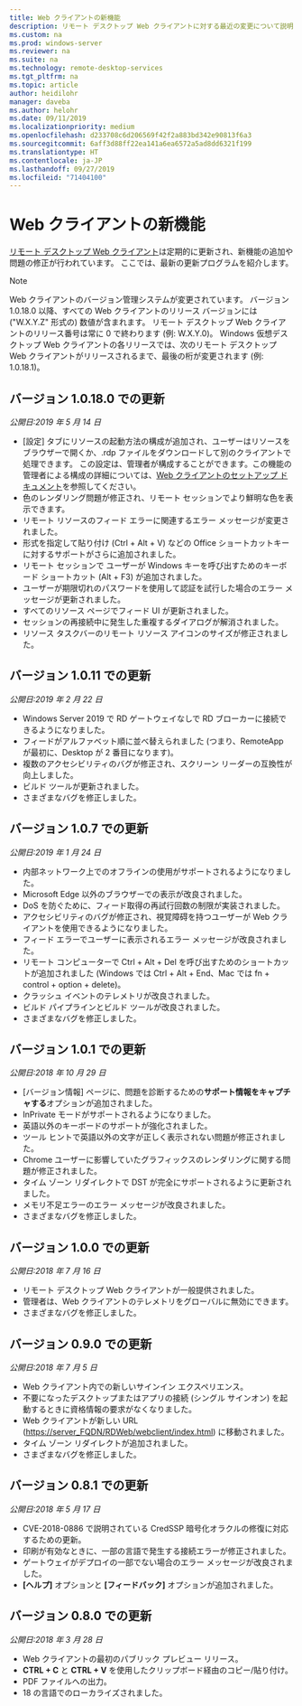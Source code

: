 ```yaml
---
title: Web クライアントの新機能
description: リモート デスクトップ Web クライアントに対する最近の変更について説明します
ms.custom: na
ms.prod: windows-server
ms.reviewer: na
ms.suite: na
ms.technology: remote-desktop-services
ms.tgt_pltfrm: na
ms.topic: article
author: heidilohr
manager: daveba
ms.author: helohr
ms.date: 09/11/2019
ms.localizationpriority: medium
ms.openlocfilehash: d233708c6d206569f42f2a883bd342e90813f6a3
ms.sourcegitcommit: 6aff3d88ff22ea141a6ea6572a5ad8dd6321f199
ms.translationtype: HT
ms.contentlocale: ja-JP
ms.lasthandoff: 09/27/2019
ms.locfileid: "71404100"
---
```

# <a name="whats-new-in-the-web-client"></a>Web クライアントの新機能

[リモート デスクトップ Web クライアント](remote-desktop-web-client.md)は定期的に更新され、新機能の追加や問題の修正が行われています。 ここでは、最新の更新プログラムを紹介します。

> [!NOTE]
> Web クライアントのバージョン管理システムが変更されています。 バージョン 1.0.18.0 以降、すべての Web クライアントのリリース バージョンには ("W.X.Y.Z" 形式の) 数値が含まれます。 リモート デスクトップ Web クライアントのリリース番号は常に 0 で終わります (例: W.X.Y.0)。 Windows 仮想デスクトップ Web クライアントの各リリースでは、次のリモート デスクトップ Web クライアントがリリースされるまで、最後の桁が変更されます (例: 1.0.18.1)。

## <a name="updates-for-version-10180"></a>バージョン 1.0.18.0 での更新
*公開日:2019 年 5 月 14 日*

- [設定] タブにリソースの起動方法の構成が追加され、ユーザーはリソースをブラウザーで開くか、.rdp ファイルをダウンロードして別のクライアントで処理できます。 この設定は、管理者が構成することができます。この機能の管理者による構成の詳細については、[Web クライアントのセットアップ ドキュメント](remote-desktop-web-client-admin.md)を参照してください。
- 色のレンダリング問題が修正され、リモート セッションでより鮮明な色を表示できます。
- リモート リソースのフィード エラーに関連するエラー メッセージが変更されました。 
- 形式を指定して貼り付け (Ctrl + Alt + V) などの Office ショートカットキーに対するサポートがさらに追加されました。
- リモート セッションで ユーザーが Windows キーを呼び出すためのキーボード ショートカット (Alt + F3) が追加されました。
- ユーザーが期限切れのパスワードを使用して認証を試行した場合のエラー メッセージが更新されました。
- すべてのリソース ページでフィード UI が更新されました。
- セッションの再接続中に発生した重複するダイアログが解消されました。
- リソース タスクバーのリモート リソース アイコンのサイズが修正されました。

## <a name="updates-for-version-1011"></a>バージョン 1.0.11 での更新
*公開日:2019 年 2 月 22 日*

- Windows Server 2019 で RD ゲートウェイなしで RD ブローカーに接続できるようになりました。
- フィードがアルファベット順に並べ替えられました (つまり、RemoteApp が最初に、Desktop が 2 番目になります)。
- 複数のアクセシビリティのバグが修正され、スクリーン リーダーの互換性が向上しました。
- ビルド ツールが更新されました。
- さまざまなバグを修正しました。

## <a name="updates-for-version-107"></a>バージョン 1.0.7 での更新
*公開日:2019 年 1 月 24 日*

- 内部ネットワーク上でのオフラインの使用がサポートされるようになりました。
- Microsoft Edge 以外のブラウザーでの表示が改良されました。
- DoS を防ぐために、フィード取得の再試行回数の制限が実装されました。
- アクセシビリティのバグが修正され、視覚障碍を持つユーザーが Web クライアントを使用できるようになりました。
- フィード エラーでユーザーに表示されるエラー メッセージが改良されました。
- リモート コンピューターで Ctrl + Alt + Del を呼び出すためのショートカットが追加されました (Windows では Ctrl + Alt + End、Mac では fn + control + option + delete)。
- クラッシュ イベントのテレメトリが改良されました。
- ビルド パイプラインとビルド ツールが改良されました。
- さまざまなバグを修正しました。

## <a name="updates-for-version-101"></a>バージョン 1.0.1 での更新
*公開日:2018 年 10 月 29 日*

- [バージョン情報] ページに、問題を診断するための**サポート情報をキャプチャする**オプションが追加されました。
- InPrivate モードがサポートされるようになりました。
- 英語以外のキーボードのサポートが強化されました。
- ツール ヒントで英語以外の文字が正しく表示されない問題が修正されました。
- Chrome ユーザーに影響していたグラフィックスのレンダリングに関する問題が修正されました。
- タイム ゾーン リダイレクトで DST が完全にサポートされるように更新されました。
- メモリ不足エラーのエラー メッセージが改良されました。
- さまざまなバグを修正しました。

## <a name="updates-for-version-100"></a>バージョン 1.0.0 での更新
*公開日:2018 年 7 月 16 日*

- リモート デスクトップ Web クライアントが一般提供されました。
- 管理者は、Web クライアントのテレメトリをグローバルに無効にできます。
- さまざまなバグを修正しました。

## <a name="updates-for-version-090"></a>バージョン 0.9.0 での更新
*公開日:2018 年 7 月 5 日*

- Web クライアント内での新しいサインイン エクスペリエンス。
- 不要になったデスクトップまたはアプリの接続 (シングル サインオン) を起動するときに資格情報の要求がなくなりました。
- Web クライアントが新しい URL (<https://server_FQDN/RDWeb/webclient/index.html>) に移動されました。
- タイム ゾーン リダイレクトが追加されました。
- さまざまなバグを修正しました。

## <a name="updates-for-version-081"></a>バージョン 0.8.1 での更新
*公開日:2018 年 5 月 17 日*

- CVE-2018-0886 で説明されている CredSSP 暗号化オラクルの修復に対応するための更新。
- 印刷が有効なときに、一部の言語で発生する接続エラーが修正されました。
- ゲートウェイがデプロイの一部でない場合のエラー メッセージが改良されました。
- **[ヘルプ]** オプションと **[フィードバック]** オプションが追加されました。

## <a name="updates-for-version-080"></a>バージョン 0.8.0 での更新
*公開日:2018 年 3 月 28 日*

- Web クライアントの最初のパブリック プレビュー リリース。
- **CTRL + C** と **CTRL + V** を使用したクリップボード経由のコピー/貼り付け。
- PDF ファイルへの出力。
- 18 の言語でのローカライズされました。
 
